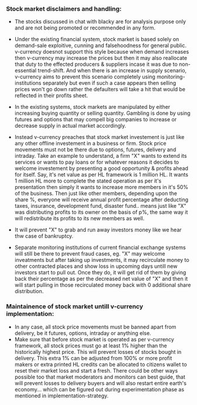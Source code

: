
### Stock market disclaimers and  handling: 
   - The stocks discussed in chat with blacky are for analysis purpose only and are not being promoted or recommended in any form. 

   - Under the existing financial system, stock market is based solely on demand-sale exploitive, cunning and falsehoodness for general public. v-currency doesnot support this style because when demand increases then v-currency may increase the prices but then it may also reallocate that duty to the effected producers & suppliers incase it was due to non-essential trend-shift. And when there is an increase in supply scenario, v-currency aims to prevent this scenario completely using monitoring-institutions separately but even if such a case appears then selling prices won't go down rather the defaulters will take a hit that would be reflected in their profits sheet.
   - In the existing systems, stock markets are manipulated by either increasing buying quantity or selling quantity. Gambling is done by using futures and options that may compell big companies to increase or decrease supply in actual market accordingly.
   - Instead v-currency preaches that stock market investement is just like any other offline investement in a business or firm. Stock price movements must not be there due to options, futures, delivery and intraday. Take an example to understand, a firm "X" wants to extend its services or wants to pay loans or for whatever reasons it decides to welcome investement by presenting a good opportunity & profits ahead for itself. Say, it's net value as per HL framework is 1 million HL. It wants 1 million HL more to complete the stated operation as per it's presentation then simply it wants to increase more members in it's 50% of the business. Then just like other members, depending upon the share %, everyone will receive annual profit percentage after deducting taxes, insurance, development fund, disaster fund.. means just like "X" was distributing profits to its owner on the basis of p%, the same way it will redistribute its profits to its new members as well.
   - It will prevent "X" to grab and run away investors money like we hear thw case of bankruptcy.
   - Separate monitoring institutions of current financial exchange systems will still be there to prevent fraud cases, eg. "X" may welcome inveatments but after taking up investments, it may recirculate money to other contracted places and show loss in upcoming days untill new investors start to pull out. Once they do, it will get rid of them by giving back their percentage as per the decreased net value of "X" and then it will start pulling in those recirculated money back with 0 additional share distribution.


### Maintainence of stock market untill v-currency implementation:
   - In any case, all stock price movements must be banned apart from delivery, be it futures, options, intraday or anything else. 
   - Make sure that before stock market is operated as per v-currency framework, all stock prices must go at least 1% higher than the historically highest price. This will prevent losses of stocks bought in delivery. This extra 1% can be adjusted from 100% or more profit makers or extra printed HL credits can be allocated to citizens wallet to reset their market loss and start a fresh. There could be other ways possible too that market moderators and monitors can best guide, that will prevent losses to delivery buyers and will also restart entire earth's economy... which can be figured out during experimentation phase as mentioned in implementation-strategy.
